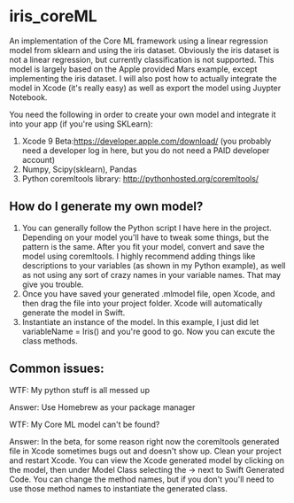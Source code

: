 # iris_coreML
An implementation of the Core ML framework using a linear regression model from sklearn and using the iris dataset. Obviously the iris dataset is not a linear regression, but currently classification is not supported. This model is largely based on the Apple provided Mars example, except implementing the iris dataset. 
I will also post how to actually integrate the model in Xcode (it's really easy) as well as export the model using Juypter Notebook.

You need the following in order to create your own model and integrate it into your app (if you're using SKLearn):

1. Xcode 9 Beta:https://developer.apple.com/download/ (you probably need a developer log in here, but you do not need a PAID developer account)
2. Numpy, Scipy(sklearn), Pandas
3. Python coremltools library: http://pythonhosted.org/coremltools/

## How do I generate my own model?
1. You can generally follow the Python script I have here in the project. Depending on your model you'll have to tweak some things, but the pattern is the same. After you fit your model, convert and save the model using coremltools. I highly recommend adding things like descriptions to your variables (as shown in my Python example), as well as not using any sort of crazy names in your variable names. That may give you trouble.
2. Once you have saved your generated .mlmodel file, open Xcode, and then drag the file into your project folder. Xcode will automatically generate the model in Swift. 
3. Instantiate an instance of the model. In this example, I just did let variableName = Iris() and you're good to go. Now you can excute the class methods.


## Common issues:

WTF: My python stuff is all messed up

Answer: Use Homebrew as your package manager

WTF: My Core ML model can't be found?

Answer: In the beta, for some reason right now the coremltools generated file in Xcode sometimes bugs out and doesn't show up. Clean your project and restart Xcode. You can view the Xcode generated model by clicking on the model, then under Model Class selecting the -> next to Swift Generated Code. You can change the method names, but if you don't you'll need to use those method names to instantiate the generated class. 
